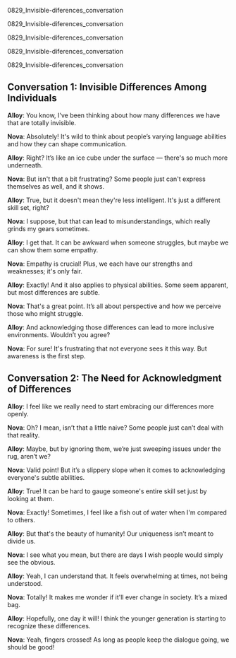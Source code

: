 
0829_Invisible-diferences_conversation


0829_Invisible-diferences_conversation


0829_Invisible-diferences_conversation


0829_Invisible-diferences_conversation


0829_Invisible-diferences_conversation


## Conversation 1: Invisible Differences Among Individuals

**Alloy**: You know, I've been thinking about how many differences we have that are totally invisible.

**Nova**: Absolutely! It's wild to think about people’s varying language abilities and how they can shape communication.

**Alloy**: Right? It’s like an ice cube under the surface — there's so much more underneath.

**Nova**: But isn't that a bit frustrating? Some people just can't express themselves as well, and it shows.

**Alloy**: True, but it doesn't mean they're less intelligent. It's just a different skill set, right?

**Nova**: I suppose, but that can lead to misunderstandings, which really grinds my gears sometimes.

**Alloy**: I get that. It can be awkward when someone struggles, but maybe we can show them some empathy.

**Nova**: Empathy is crucial! Plus, we each have our strengths and weaknesses; it's only fair.

**Alloy**: Exactly! And it also applies to physical abilities. Some seem apparent, but most differences are subtle.

**Nova**: That's a great point. It’s all about perspective and how we perceive those who might struggle.

**Alloy**: And acknowledging those differences can lead to more inclusive environments. Wouldn’t you agree?

**Nova**: For sure! It's frustrating that not everyone sees it this way. But awareness is the first step.

## Conversation 2: The Need for Acknowledgment of Differences

**Alloy**: I feel like we really need to start embracing our differences more openly.

**Nova**: Oh? I mean, isn’t that a little naive? Some people just can’t deal with that reality.

**Alloy**: Maybe, but by ignoring them, we’re just sweeping issues under the rug, aren’t we?

**Nova**: Valid point! But it’s a slippery slope when it comes to acknowledging everyone's subtle abilities.

**Alloy**: True! It can be hard to gauge someone's entire skill set just by looking at them.

**Nova**: Exactly! Sometimes, I feel like a fish out of water when I'm compared to others.

**Alloy**: But that's the beauty of humanity! Our uniqueness isn’t meant to divide us.

**Nova**: I see what you mean, but there are days I wish people would simply see the obvious.

**Alloy**: Yeah, I can understand that. It feels overwhelming at times, not being understood.

**Nova**: Totally! It makes me wonder if it'll ever change in society. It’s a mixed bag.

**Alloy**: Hopefully, one day it will! I think the younger generation is starting to recognize these differences.

**Nova**: Yeah, fingers crossed! As long as people keep the dialogue going, we should be good!
